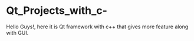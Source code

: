 # Qt_Projects_with_c-
Hello Guys!, here it is Qt framework with c++ that gives more feature along with GUI.
